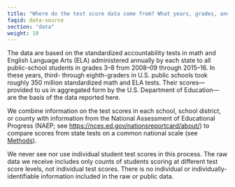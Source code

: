 ```yaml
---
title: "Where do the test score data come from? What years, grades, and subjects are used?"
faqid: data-source
section: "data" 
weight: 10
---
```

The data are based on the standardized accountability tests in math and English Language Arts (ELA) administered annually by each state to all public-school students in grades 3–8 from 2008–09 through 2015–16. In these years, third- through eighth-graders in U.S. public schools took roughly 350 million standardized math and ELA tests. Their scores—provided to us in aggregated form by the U.S. Department of Education—are the basis of the data reported here. 

We combine information on the test scores in each school, school district, or county with information from the National Assessment of Educational Progress (NAEP; see <a href="https://nces.ed.gov/nationsreportcard/about/" target="_blank">https://nces.ed.gov/nationsreportcard/about/</a>) to compare scores from state tests on a common national scale (see <a href="/methods">Methods</a>). 

We never see nor use individual student test scores in this process. The raw data we receive includes only counts of students scoring at different test score levels, not individual test scores. There is no individual or individually-identifiable information included in the raw or public data. 
